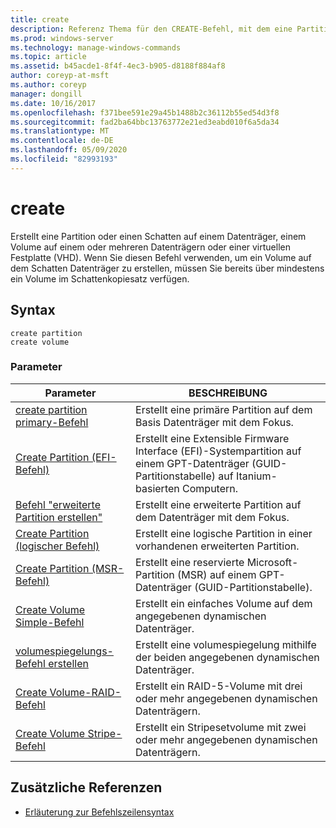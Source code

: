 ```yaml
---
title: create
description: Referenz Thema für den CREATE-Befehl, mit dem eine Partition oder eine Schatten Partition auf einem Datenträger, ein Volume auf einem oder mehreren Datenträgern oder eine virtuelle Festplatte (VHD) erstellt wird.
ms.prod: windows-server
ms.technology: manage-windows-commands
ms.topic: article
ms.assetid: b45acde1-8f4f-4ec3-b905-d8188f884af8
author: coreyp-at-msft
ms.author: coreyp
manager: dongill
ms.date: 10/16/2017
ms.openlocfilehash: f371bee591e29a45b1488b2c36112b55ed54d3f8
ms.sourcegitcommit: fad2ba64bbc13763772e21ed3eabd010f6a5da34
ms.translationtype: MT
ms.contentlocale: de-DE
ms.lasthandoff: 05/09/2020
ms.locfileid: "82993193"
---
```

# <a name="create"></a>create

Erstellt eine Partition oder einen Schatten auf einem Datenträger, einem Volume auf einem oder mehreren Datenträgern oder einer virtuellen Festplatte (VHD). Wenn Sie diesen Befehl verwenden, um ein Volume auf dem Schatten Datenträger zu erstellen, müssen Sie bereits über mindestens ein Volume im Schattenkopiesatz verfügen.

## <a name="syntax"></a>Syntax

```
create partition
create volume
```

### <a name="parameters"></a>Parameter

| Parameter | BESCHREIBUNG |
| --------- | ----------- |
| [create partition primary-Befehl](create-partition-primary.md) | Erstellt eine primäre Partition auf dem Basis Datenträger mit dem Fokus. |
| [Create Partition (EFI-Befehl)](create-partition-efi.md) | Erstellt eine Extensible Firmware Interface (EFI)-Systempartition auf einem GPT-Datenträger (GUID-Partitionstabelle) auf Itanium-basierten Computern. |
| [Befehl "erweiterte Partition erstellen"](create-partition-extended.md) | Erstellt eine erweiterte Partition auf dem Datenträger mit dem Fokus. |
| [Create Partition (logischer Befehl)](create-partition-logical.md) | Erstellt eine logische Partition in einer vorhandenen erweiterten Partition. |
| [Create Partition (MSR-Befehl)](create-partition-msr.md) | Erstellt eine reservierte Microsoft-Partition (MSR) auf einem GPT-Datenträger (GUID-Partitionstabelle). |
| [Create Volume Simple-Befehl](create-volume-simple.md) | Erstellt ein einfaches Volume auf dem angegebenen dynamischen Datenträger. |
| [volumespiegelungs-Befehl erstellen](create-volume-mirror.md) | Erstellt eine volumespiegelung mithilfe der beiden angegebenen dynamischen Datenträger. |
| [Create Volume-RAID-Befehl](create-volume-raid.md) | Erstellt ein RAID-5-Volume mit drei oder mehr angegebenen dynamischen Datenträgern. |
| [Create Volume Stripe-Befehl](create-volume-stripe.md) | Erstellt ein Stripesetvolume mit zwei oder mehr angegebenen dynamischen Datenträgern. |

## <a name="additional-references"></a>Zusätzliche Referenzen

- [Erläuterung zur Befehlszeilensyntax](command-line-syntax-key.md)
